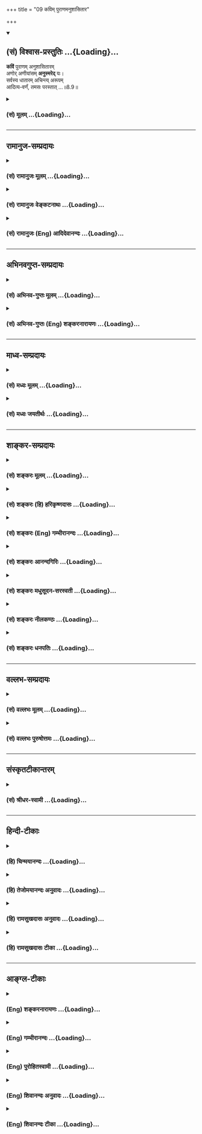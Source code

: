 +++
title = "09 कविम् पुराणमनुशासितार"

+++
<div class="js_include" newlevelforh1="2" title="(सं) विश्वास-प्रस्तुतिः" unfilled url="/purANam_vaiShNavam/mahAbhAratam/06-bhIShma-parva/03-bhagavad-gItA-parva/saMskRtam/vishvAsa-prastutiH/08_axara-para-brahma-yo/09_kavim_purANamanus.md">
<details open><summary><h2>(सं) विश्वास-प्रस्तुतिः ...{Loading}...</h2></summary>

**कविं** पुराणम् अनुशासितारम्  
अणोर् अणीयांसम् **अनुस्मरेद्** यः।  
सर्वस्य धातारम् अचिन्त्य् अरूपम्  
आदित्य-वर्णं, तमसः परस्तात् …॥8.9॥
</details>
</div>
<div class="js_include collapsed" newlevelforh1="3" title="(सं) मूलम्" unfilled url="/purANam_vaiShNavam/mahAbhAratam/06-bhIShma-parva/03-bhagavad-gItA-parva/saMskRtam/mUlam/08_axara-para-brahma-yo/09_kavim_purANamanus.md">
<details><summary><h3>(सं) मूलम् ...{Loading}...</h3></summary>

कविं पुराणमनुशासितार  
मणोरणीयांसमनुस्मरेद्यः।  
सर्वस्य धातारमचिन्त्यरूप  
मादित्यवर्णं तमसः परस्तात्।।8.9।।
</details>
</div>


_________________
## रामानुज-सम्प्रदायः
<div class="js_include collapsed" newlevelforh1="3" title="(सं) रामानुजः मूलम्" unfilled url="/purANam_vaiShNavam/mahAbhAratam/06-bhIShma-parva/03-bhagavad-gItA-parva/saMskRtam/rAmAnujaH/mUlam/08_axara-para-brahma-yo/09_kavim_purANamanus.md">
<details><summary><h3>(सं) रामानुजः मूलम् ...{Loading}...</h3></summary>

।।8.9।।**कविं** सर्वज्ञं **पुराणं** पुरातनम् **अनुशासितारं** विश्वस्य
प्रशासितारम् **अणोः अणीयांसं** जीवाद् अपि सूक्ष्मतरं **सर्वस्य धातारं**
सर्वस्य स्रष्टारम् **अचिन्त्यरूपं** सकलेतरविसजातीयस्वरूपम् **आदित्यवर्णं
तमसः** **परस्तात्** अप्राकृतस्वासाधारणदिव्यरूपम् तम् एवंभूतम् अहरहः
अभ्यस्यमानभक्तियुक्त**योगबलेन** आरूढसंस्कारतया **अचलेन मनसा प्रयाणकाले
भ्रुवोः मध्ये प्राणम् आवेश्य** संस्थाप्य तत्र भ्रुवोर्मध्ये दिव्यं
**पुरुषं यः अनुस्मरेत् स तम् एव उपैति** तद्भावं याति तत्समानैश्वर्यो
भवति इत्यर्थः। अथ कैवल्यार्थिनां स्मरणप्रकारम् आह --

</details>
</div>
<div class="js_include collapsed" newlevelforh1="3" title="(सं) रामानुजः वेङ्कटनाथः" unfilled url="/purANam_vaiShNavam/mahAbhAratam/06-bhIShma-parva/03-bhagavad-gItA-parva/saMskRtam/rAmAnujaH/venkaTanAthaH/08_axara-para-brahma-yo/09_kavim_purANamanus.md">
<details><summary><h3>(सं) रामानुजः वेङ्कटनाथः ...{Loading}...</h3></summary>

  
  
।।8.9।। क्रान्तदर्शी हि कविरित्युच्यते अत्र तु कविशब्दः ईश्वरविषयत्वात्
सर्वदर्शित्वपर इत्यभिप्रायेणाह -- सर्वज्ञमिति। पुराणशब्देनानादित्वं
विवक्षितमित्यभिप्रायेणोक्तंपुरातनमिति। अनुपूर्वः शासिर्विविच्य
ज्ञापनार्थ इत्येतावन्मात्रपरत्वव्युदासायविश्वस्य प्रशासितारमित्युक्तम्।
ईश्वरस्य सतोऽनुशासनमाज्ञापनभेवेति भावः। अनुशासनं
कस्यत्याकाङ्क्षायांसर्वस्य धातारम् इत्यत्र सर्वस्येति पदमाकर्षणीयम्
विशेषनिर्देशाभावाद्वा सर्वविषयत्वमित्यभिप्रायेण -- विश्वस्येत्युक्तम्।
एतस्य वा अक्षरस्य प्रशासने गार्गि द्यावापृथिव्यौ विधृते तिष्ठतः
\[बृ.उ.3। उक्तप्रकास्येश्वरस्वरूपस्य सामान्यतो दृष्टैस्तर्कैरसम्भवनीयतां
केचिदभिमन्येरन्निति तन्निरासपरम्। अचिन्त्यरूपम्
इतिपदमित्यभिप्रायेणाहसकलेतरविसजातीयस्वरूपमिति। वर्णयोगस्य
स्वरूपेणाघटनात् प्रमाणसिद्धविलक्षणविग्रहद्वारा तद्योगमाहअप्राकृतेति। येन
सूर्यस्तपति तेजसेद्धः \[य.तै.ब्रा.3।12।9।7\] यस्यादित्यो भामुपयुज्य भाति
तस्य भासा सर्वमिदं विभाति \[मुं.उ.2।2।10\] (तं)तद्देवा ज्योतिषां ज्योतिः
\[बृ.उ.4।4।16\] इत्यादिषु निरतिशयदीप्तियोगः सिद्धः। आदित्यवर्णं तमसः
परस्तात् \[य.सं.31।18श्वे.उ.3।8\] इति श्रुतिखण्डस्यात्र निबन्धः तम आसीत्
\[ऋक्सं.8।7।17।3यजुः2।7।9\] तमसस्तन्महिनाजायतैकं \[यजुः2।4।9\] यदा तमः
\[श्वे.उ.4।18\] इत्यादिश्रुत्यन्तरोपलक्षणार्थः। तेनतमसः इति
सर्वकारणभूततमोद्रव्यविवक्षा। तमसः परस्तात् इत्यनेन फलितमप्राकृतत्वम् तत
एव चाकर्माधीनत्वं नित्यत्वं निरवद्यत्वमित्यादि सूचितम्।
एतच्छ्लोकच्छायश्च मानवः श्लोकः -- प्रशासितारं सर्वेषामणीयांसम --
\[णोरपि\] -- णीयसाम्। रुक्माभं स्वप्नधीगम्यं विद्या (त्तं)त्तु पुरुषं
परम् -- \[मनुः12।122\] इति। अनुकूलानां हितरमणीयत्वाद्याकारेण
हिरण्यवर्णत्वरुक्माभत्वादिव्यपदेशः।
प्रतिकूलदुष्प्रेक्षत्वप्रकाशातिरेकादिविवक्षया
आदित्यवर्णत्वाद्युक्तिः। दिवि सूर्यसहस्रस्य \[11।12\] इत्यादि च वक्ष्यति।
एतेनादित्यशब्दस्य नित्यचैतन्यप्रकाशपरत्वं तमश्शब्दस्य चाज्ञानविषयत्वं
परोक्तं (शं.) निरस्तम्। ,श्लोकद्वयस्यान्वयं दर्शयति --
तमेवम्भूतमित्यादिना। भक्त्या युक्तो योगबलेन इति पृथङ्निर्देशात्
परोक्तप्राणजयबलादिपृथगर्थताप्रतीतिः स्यादिति तदपाकरणाय विशिष्टैकार्थतां
दर्शयितुंभक्तियुक्तयोगबलेनेत्युक्तम्। मनसोऽचलत्वे हेतुरिदम् तस्य
चावान्तरव्यापारः योग्यपर्याययुक्तशब्देन विवक्षित
इत्याहआरूढसंस्कारतयेति। आवेश्य इत्यनेन योगप्रकरणेषूक्तं निश्चलावस्थापनं
विवक्षितमित्याहसंस्थाप्येति। अत्र पुरुषध्यानस्यापि भ्रूमध्यमेव देशः
देशान्तरानभिधानाद्योगप्रकरणान्तरेषूपदेशाच्च तत्सिद्धेरिति
विभाव्योक्तंतत्र भ्रूमध्य इति। तमेवम्भूतं दिव्यं पुरुषम् इत्यन्वयः। तं
तमेवैति \[8।6\] इत्यवधारणदर्शनात्स तं परं पुरुषम् इत्यत्रापितं
इतीतरव्यवच्छेदपरमित्यभिप्रायेणाहस तमेवोपैतीति। यः प्रयाति स मद्भावं याति
\[8।5\] इति प्रक्रान्तप्रकार एवात्र विवक्षित इति दर्शयतितद्भावं यातीति।
भावप्रधानोऽत्र निर्देश इति भावः। तत्र तादात्म्यादिभ्रमं
व्युदस्यतितत्समानैश्वर्यो भवतीत्यर्थ इति। परमसाम्यापत्तिव्यवच्छेदाय
समानैश्वर्य इत्युक्तम्। एतेनकविम् इत्यादिभिः सर्वज्ञत्वादयो गुणाः
ऐश्वर्यप्रदत्वार्थमनुसन्धेयतयोक्ताः न तु प्राप्यत्वार्थमिति फलितम्।
एवमन्तिमकालस्मर्तव्यतया निर्दिष्ट एवाकारः प्रागपि ध्येयतयोक्त इति
मन्तव्यम्। एवमुत्तरत्रापि।

</details>
</div>
<div class="js_include collapsed" newlevelforh1="3" title="(सं) रामानुजः (Eng) आदिदेवानन्दः" unfilled url="/purANam_vaiShNavam/mahAbhAratam/06-bhIShma-parva/03-bhagavad-gItA-parva/saMskRtam/rAmAnujaH/english/AdidevAnandaH/08_axara-para-brahma-yo/09_kavim_purANamanus.md">
<details><summary><h3>(सं) रामानुजः (Eng) आदिदेवानन्दः ...{Loading}...</h3></summary>

8.9 - 8.10 He who focusses his life-breath between the eyrows at the
time of death with a mind rendered unswerving through its purification
achieved by the strength of Yoga conjoined with Bhakti practised day
after day; and he who contemplates on the 'Kavi' i.e., the Omniscient,
the 'Primeval', i.e., who existed always, 'the Ruler,' i.e., who governs
the universe, 'who is subtler than the subtle,' i.e., who is subtler
than the individual self, 'who is the Dhata' of all, i.e., the creator
of all, 'whose nature is inconceivable,' i.e., whose nature is other
than everything else, 'who is sun-coloured and beyond darkness,' i.e.,
who possesses a divine form peculiar to Himself - he who concentrates on
Him, the Divine Person described above, between the eyrows, attains Him
alone. He attains His state and comes to have power and glory similar to
His. Such is the meaning. Then He describes the mode of meditation to be
adopted by the seeker of Kaivalya or the Jijnasu (i.e., of one who seeks
to know his own self or Atman in contrast to one whose object is
God-realisation).

</details>
</div>


_________________
## अभिनवगुप्त-सम्प्रदायः
<div class="js_include collapsed" newlevelforh1="3" title="(सं) अभिनव-गुप्तः मूलम्" unfilled url="/purANam_vaiShNavam/mahAbhAratam/06-bhIShma-parva/03-bhagavad-gItA-parva/saMskRtam/abhinava-guptaH/mUlam/08_axara-para-brahma-yo/09_kavim_purANamanus.md">
<details><summary><h3>(सं) अभिनव-गुप्तः मूलम् ...{Loading}...</h3></summary>

।।8.9 -- 8.10।। कविमिति। प्रयाणेति। एवम् अनुस्मरेदिति। आदित्येति।
आदित्यवर्णत्वं वासुदेवतत्त्वस्य \[न\] परिच्छेदकम्। आकृतिकल्पनादि +++(N
विकल्पनादि)+++ विभ्रान्तिमयमोहतमसः अतीतत्त्वात् रवित्वेनोपमानमित्याशयः।
भ्रुवोर्मध्ये इति प्राग्वत्।

</details>
</div>
<div class="js_include collapsed" newlevelforh1="3" title="(सं) अभिनव-गुप्तः (Eng) शङ्करनारायणः" unfilled url="/purANam_vaiShNavam/mahAbhAratam/06-bhIShma-parva/03-bhagavad-gItA-parva/saMskRtam/abhinava-guptaH/english/shankaranArAyaNaH/08_axara-para-brahma-yo/09_kavim_purANamanus.md">
<details><summary><h3>(सं) अभिनव-गुप्तः (Eng) शङ्करनारायणः ...{Loading}...</h3></summary>

8.9 See Comment under 8.10

</details>
</div>


_________________
## माध्व-सम्प्रदायः
<div class="js_include collapsed" newlevelforh1="3" title="(सं) मध्वः मूलम्" unfilled url="/purANam_vaiShNavam/mahAbhAratam/06-bhIShma-parva/03-bhagavad-gItA-parva/saMskRtam/madhvaH/mUlam/08_axara-para-brahma-yo/09_kavim_purANamanus.md">
<details><summary><h3>(सं) मध्वः मूलम् ...{Loading}...</h3></summary>

।।8.9।। ध्येयमाह -- कविभिति। कविं सर्वज्ञम् यः सर्वज्ञः \[मुं.उ.1।9\] इति
श्रुतेः। त्वं कविः सर्ववेदनात् इति च ब्राह्मे। धातारं
धारणपोषणकर्तारण्डुधाञ् धारणपोषणयोः \[धा.पा.3।10\] इति धातोः। धाता विधाता
परमोत सन्दृक् इति च श्रुतिः। ब्रह्मा स्थाणुः इत्यारभ्यतस्य
प्रसादादिच्छन्ति (ते तत्प्रसादाद्गच्छन्ति) तदादिष्टफलां गतिम्
\[म.भा.12।334।3539\] इति च मोक्षधर्मे। तमसोऽव्यक्तात्परतः स्थितम्। तपसः
परस्तादित्यव्यक्तं वै तमः परस्ताद्धि सततः इति पिप्पलादशाखायाम्
मत्युर्वाव तमो मृत्युर्वा मृत्युर्वै तमो ज्योतिरमृतम् \[बृ.उ.1।3।28\]
इति श्रुतेः।

</details>
</div>
<div class="js_include collapsed" newlevelforh1="3" title="(सं) मध्वः जयतीर्थः" unfilled url="/purANam_vaiShNavam/mahAbhAratam/06-bhIShma-parva/03-bhagavad-gItA-parva/saMskRtam/madhvaH/jayatIrthaH/08_axara-para-brahma-yo/09_kavim_purANamanus.md">
<details><summary><h3>(सं) मध्वः जयतीर्थः ...{Loading}...</h3></summary>

।।8.9।। उत्तरश्लोकगतविशेषणबलाच्च परमात्मैवायमिति भावेन तत्तात्पर्यमाह --
**ध्येयमि**ति। आह विशिनष्टीत्यर्थः। ननु कवित्वमन्येषामप्यस्ति तत्कथं
भगवतो विशेषणं इत्यत आह -- **कविमि**ति। परमेश्वरस्य सार्वज्ञे प्रमिते
भवेदिदं व्याख्यानम् तदेव कुतः इत्यत आह -- **य** इति। सर्वज्ञः
कविशब्दार्थ इत्येतत्कुतः इत्यत आह -- **त्वमि**ति। अन्येषां तुसर्वे
विमोहितधियः इत्यादिना सार्वज्ञाभावः प्रमितः। ननु धाता विरिञ्चोऽपि
प्रसिद्धः तत्कथमेतद्भगवतो विशेषणं इत्यत आह -- **धातारमि**ति।
कुतोऽयमर्थः। इत्यत आह -- **डुधाञि**ति। तृचः कर्तृवाचित्वं प्रसिद्धमेव।
परमेश्वरस्य धातृत्वसद्भावे किं प्रमाणं इत्यत आह -- **धाते**ति। विधाता
कर्ता। परमा सन्दृक् परमज्ञानरूपः। सर्वस्य धातारं इत्येतत् भगवत एव
नान्येषामित्यत्र प्रमाणमाह -- **ब्रह्मे**ति। तेन भगवताऽऽदिष्टं दत्तं फलं
सुखं यस्यां सा तथोक्ता। मोक्षधर्मे कथितमिति शेषः। तमसः परस्तादित्येतत्
आदित्यादिसाधारणं इत्यतो द्वेधा सप्रमाणकं व्याचष्टे -- **तमस** इति।
स्थितमिति शेषोक्तिः। अप्राकृतविग्रहमित्यर्थः।

</details>
</div>


_________________
## शाङ्कर-सम्प्रदायः
<div class="js_include collapsed" newlevelforh1="3" title="(सं) शङ्करः मूलम्" unfilled url="/purANam_vaiShNavam/mahAbhAratam/06-bhIShma-parva/03-bhagavad-gItA-parva/saMskRtam/shankaraH/mUlam/08_axara-para-brahma-yo/09_kavim_purANamanus.md">
<details><summary><h3>(सं) शङ्करः मूलम् ...{Loading}...</h3></summary>

।।8.9।। --,**कविं** क्रान्तदर्शिनं सर्वज्ञं **पुराणं** चिरन्तनम्
**अनुशासितारं** सर्वस्य जगतः प्रशासितारम् **अणोः** सूक्ष्मादपि
**अणीयांसं** सूक्ष्मतरम् **अनुस्मरेत्** अनुचिन्तयेत् **यः** कश्चित्
**सर्वस्य** कर्मफलजातस्य **धातारं** विधातारं विचित्रतया प्राणिभ्यो
विभक्तारम् **अचिन्त्यरूपं** न अस्य रूपं नियतं विद्यमानमपि केनचित्
चिन्तयितुं शक्यते इति अचिन्त्यरूपः तम् **आदित्यवर्णम्** आदित्यस्येव
नित्यचैतन्यप्रकाशो वर्णो यस्य तम् आदित्यवर्णम् **तमसः परस्तात्**
अज्ञानलक्षणात् मोहान्धकारात् परं तम् अनुचिन्तयत् याति इति पूर्वेण
संबन्धः।। किञ्च --,

</details>
</div>
<div class="js_include collapsed" newlevelforh1="3" title="(सं) शङ्करः (हि) हरिकृष्णदासः" unfilled url="/purANam_vaiShNavam/mahAbhAratam/06-bhIShma-parva/03-bhagavad-gItA-parva/saMskRtam/shankaraH/hindI/harikRShNadAsaH/08_axara-para-brahma-yo/09_kavim_purANamanus.md">
<details><summary><h3>(सं) शङ्करः (हि) हरिकृष्णदासः ...{Loading}...</h3></summary>

।।8.9।। किन लक्षणोंसे युक्त परम पुरुषको ( योगी ) प्राप्त होता है इसपर
कहते हैं --, जो पुरुष भूत भविष्यत् और वर्तमानको जाननेवाले -- सर्वज्ञ
पुरातन सम्पूर्ण संसारके शासक और अणुसे भी अणु यानी सूक्ष्मसे भी सूक्ष्मतर
परमात्माका जो भी सम्पूर्ण कर्मफलका विधायक अर्थात् विचित्ररूपसे विभाग
करके सब प्राणियोंको उनके कर्मोंका फल देनेवाला है तथा अचिन्त्यस्वरूप
अर्थात् जिसका स्वरूप नियत और विद्यमान होते हुए भी किसीके द्वारा चिन्तन न
किया जा सके ऐसा है एवं सूर्यके समान वर्णवाला अर्थात् सूर्यके समान नित्य
चेतनप्रकाशमय वर्णवाला है और अज्ञानरूप मोहमय अन्धकारसे सर्वथा अतीत है
उसका बारम्बार स्मरण करता है। ( वह ) उसका स्मरण करता हुआ उसीको प्राप्त
होता है इस प्रकार पूर्वश्लोकसे सम्बन्ध है।

</details>
</div>
<div class="js_include collapsed" newlevelforh1="3" title="(सं) शङ्करः (Eng) गम्भीरानन्दः" unfilled url="/purANam_vaiShNavam/mahAbhAratam/06-bhIShma-parva/03-bhagavad-gItA-parva/saMskRtam/shankaraH/english/gambhIrAnandaH/08_axara-para-brahma-yo/09_kavim_purANamanus.md">
<details><summary><h3>(सं) शङ्करः (Eng) गम्भीरानन्दः ...{Loading}...</h3></summary>

8.9 Yah, he who, anyone who; anusmaret, meditates on; kavim, the
Omniscient, the Knower of things past, present and future; puranam, the
Ancient, the Eternal; anusasitaram, the Ruler, the Lord of the whole
Universe; aniyamsam, subtler; anoh, than the subtle; dhataram, the
Ordainer; sarvasya, of every-thing-one who grants the fruits of actions,
in all their varieties, individually to all creatures; acintya-rupam,
who is of inconceivable form-His form, though always existing, defies
being conceived of by anybody; aditya-varnam, who is effulgent like the
sun, who is manifest as eternal Consciousness like the effulgence of the
sun; and parastat, beyond; tamasah, darkness-beyond the darkness of
delusion in the form of ignorance-(he attains the supreme Person). This
verse is to be connected with the earlier itself thus: 'by meditating
(on Him)৷৷.he attains Him.' Further,

</details>
</div>
<div class="js_include collapsed" newlevelforh1="3" title="(सं) शङ्करः आनन्दगिरिः" unfilled url="/purANam_vaiShNavam/mahAbhAratam/06-bhIShma-parva/03-bhagavad-gItA-parva/saMskRtam/shankaraH/AnandagiriH/08_axara-para-brahma-yo/09_kavim_purANamanus.md">
<details><summary><h3>(सं) शङ्करः आनन्दगिरिः ...{Loading}...</h3></summary>

।।8.9।। पुरुषमनुचिन्तयन्निति संबन्धः। चकारात्कया वा
नाड्योत्क्रामन्नित्यनुकृष्यते तत्र ध्यानद्वारा प्राप्यस्य पुरुषस्य
विशेषणानि दर्शयति -- **उच्यत इति।** क्रान्तदर्शित्वमतीतादेरशेषस्य
वस्तुनो दर्शनशालित्वम्। तेन निष्पन्नमर्थमाह -- **सर्वज्ञमिति।**
चिरंतनमादिमतः सर्वस्य कारणत्वादनादिमित्यर्थः। सूक्ष्ममाकाशादि ततः
सूक्ष्मतरं तदुपादानत्वादित्यर्थः। यो यथोक्तमनुचिन्तयेत्स
तमेवानुचिन्तयन्यातीति पूर्वेणैव संबन्ध इति योजना। ननु विशिष्टजात्यादिमतो
यथोक्तमनुचिन्तनं फलवद्भवति न त्वस्मदादीनामित्याशङ्क्याह -- **यः
कश्चिदिति।**फलमत उपपत्तेः इति न्यायेनाह -- **सर्वस्येति।**एतदप्रमेयं
ध्रुवं इति श्रुतिमाश्रित्याह -- **अचिन्त्यरूपमिति।** नहि परस्य किंचिदपि
रूपादि वस्तुतोऽस्ति अरूपवदेव हीति न्यायात् कल्पितमपि नास्मदादिभिः शक्यते
चिन्तयितुमित्याह -- **नास्येति।** मूलकारणादज्ञानात्तत्कार्याच्च
पुरस्तादुपरिष्टाद्व्यवस्थितं परमार्थतो ज्ञानतत्कार्यास्पृष्टमित्याह --
**तमस इति।**

</details>
</div>
<div class="js_include collapsed" newlevelforh1="3" title="(सं) शङ्करः मधुसूदन-सरस्वती" unfilled url="/purANam_vaiShNavam/mahAbhAratam/06-bhIShma-parva/03-bhagavad-gItA-parva/saMskRtam/shankaraH/madhusUdana-sarasvatI/08_axara-para-brahma-yo/09_kavim_purANamanus.md">
<details><summary><h3>(सं) शङ्करः मधुसूदन-सरस्वती ...{Loading}...</h3></summary>

।।8.9।। पुनरपि तमेवानुचिन्तयितव्यं गन्तव्यं च पुरुषं विशिनष्टि -- कविं
क्रान्तदर्शिनं तेनातीताऽनागताद्यशेषवस्तुदर्शित्वेन सर्वज्ञं पुराणं
चिरन्तनम्। सर्वकारणत्वादनादिमिति यावत्। अनुशासितारं सर्वस्य जगतो
नियन्तारं अणोरणीयांसं सूक्ष्मादप्याकाशादेः सूक्ष्मतरं तदुपादानत्वात्।
सर्वस्य कर्मफलजातस्य धातारं विचित्रतया प्राणिभयो विभक्तारंफलमत उपपत्तेः
इति न्यायात्। न चिन्तयितुं शक्यमपरिमितमहित्वेन रूपं यस्य तम् आदित्यस्येव
सकलजगदवभासको वर्णः प्रकाशो यस्य तम् सर्वस्य जगतोऽवभासकमिति यावत्। अतएव
तमसः परस्तात्तमसो मोहान्धकारादज्ञानलक्षणात्परस्तात् प्रकाशरूपत्वेन
तमोविरोधिनमिति यावत्। अनुस्मरेच्चिन्तयेद्यः कश्चिदपि स तं यातीति
पूर्वेणैव संबन्धः। स तं परं पुरुषमुपैति दिव्यमिति परेण वा संबन्धः।

</details>
</div>
<div class="js_include collapsed" newlevelforh1="3" title="(सं) शङ्करः नीलकण्ठः" unfilled url="/purANam_vaiShNavam/mahAbhAratam/06-bhIShma-parva/03-bhagavad-gItA-parva/saMskRtam/shankaraH/nIlakaNThaH/08_axara-para-brahma-yo/09_kavim_purANamanus.md">
<details><summary><h3>(सं) शङ्करः नीलकण्ठः ...{Loading}...</h3></summary>

।।8.9।। तदेवमुपासनायाः स्वरूपमुक्त्वोपासस्य स्वरूपमाह -- **कविमिति।**
कविं क्रान्तदर्शिनं सर्वज्ञम्। पुराणं चिरन्तनं। अनुशासितारं
जगतोन्तर्यामिणम्। अणोः सूक्ष्मादप्याकाशादेरणीयांसं सूक्ष्मतरं
योऽनुस्मरेदनुचिन्तयेत्। सर्वस्य कर्मफलस्य धातारं विभागेन प्रदातारम्।
अचिन्त्यरूपं नास्य रूपं विद्यमानमपि केनचिच्चिन्तयितुं शक्यम्।
आदित्यवर्णं आदित्यस्येव नित्यप्रकाशरूपो वर्णो दीप्यमानता यस्य तं
आदित्यवर्णम्। सर्वजगदवभासकमित्यर्थः। तमसः देहेन्द्रियादावनात्मनि
आत्माभिमानरूपाऽविद्यातः परस्तात्पराचीनम्। सति देहाभिमाने न प्रकाशते
योगयुक्त्या त्यक्ते तु तस्मिन् स्वयमेव प्रकाशत इत्यर्थः।

</details>
</div>
<div class="js_include collapsed" newlevelforh1="3" title="(सं) शङ्करः धनपतिः" unfilled url="/purANam_vaiShNavam/mahAbhAratam/06-bhIShma-parva/03-bhagavad-gItA-parva/saMskRtam/shankaraH/dhanapatiH/08_axara-para-brahma-yo/09_kavim_purANamanus.md">
<details><summary><h3>(सं) शङ्करः धनपतिः ...{Loading}...</h3></summary>

।।8.9।। किंविशिष्टं च पुरुषं चिन्तयन्यातीत्यत आह। कविं क्रान्तदर्शिनं
तेनातीतादिवस्तुज्ञानात्सर्वज्ञं पुराणं सर्वस्य कार्यकारणस्य
हेतुत्वेनानादित्वाच्चिरन्तनम्। अनुशासितारमन्तर्यामिरुपेण नियन्तरं
अणोरणीयांसं अणोः सूक्ष्मादाकाशादेरप्यणायांसमतिशयेन सूक्ष्मं
योऽनुचिन्तयेत् स तमेवानुचिन्तयन्तातीति पूर्वेण संबन्धः। य इत्यस्य यः
कश्चिदित्यर्थः। एतेन ननु विशिष्टजात्यादिमतो यथोक्तचिन्तरं सफलं भवति
नास्मदादेर्यस्य कस्यचिदिति शङ्का निरस्ता। सर्वस्य कर्मफलजातस्य धातारं
विधातारं विचित्रतया प्राणिभ्यो विभज्य दातारम्। सहि सर्वाध्यक्षः
देवगन्धर्वयक्षरक्षः पितृपिशाचभूतजराजुजाण्डस्वेदजोद्भिज्जादिलक्षणस्य
द्युवियत्पृथिव्यादित्यचन्द्रग्रहनक्षत्रविचित्रस्य
विविधप्राण्युपभोग्योग्यस्थानसाधनसंभन्धिनोऽत्यन्तकुशलशिल्पिभिरपि
मनसाप्यचिन्तयनिर्माणस्य जगतः
सृष्टिस्थितसंहारान्विदधद्देशकालविशेषाभिज्ञतया कर्मिणां कर्मानुरुपं फलं
संपादयति। ननु कर्मण एवाचिन्त्यप्रभावात्सर्वैश्च फलहेतुत्वेनाभ्युपगमात्
तत्तत्फलप्राप्तिरभ्युपगन्तव्या एवंच कृतं फलप्रदानायेश्चराधिकल्पनयेति
चेन्न। प्रत्यक्षविनाशिनोऽभावरुपात्मकर्मणो भावरुपस्य फलस्य
प्राप्त्यसंभवात्। ननु कर्म विनश्यत्स्वकालमेव स्वानुरुपं फलमर्जयित्वा
विनश्यति। तत्फलमुपात्तमपि भोक्तुरयोग्यत्वाद्वा कर्मान्तरप्रतिबन्धाद्वा
भोक्का न भुज्यते भोक्तुर्योग्यताप्राप्त्या प्रतिबन्धापगमे वा,तेन
भोक्ष्यते इति चेन्न। नहि स्वर्घ आत्मानं लभतामित्यधिकारिणः कामयन्ते किंतु
स्वर्गो भोग्योऽस्माकं भवत्वित्यतो यादृशमदिकारिणा काम्यते तादृशस्य
फलत्वमिति भोगयस्य फलत्वेन प्राग्भोक्तृसंबन्धात् कामयन्ते किंतु स्वर्गो
भोग्योऽस्माकं भवित्वित्यतो यादृशमधिकारिणा काम्यते तादृशस्य फलत्वमिति
भोग्यस्य फलत्वेन प्राग्नोक्तृसंबन्धात् भोग्यत्वासिद्य्धा फलत्वानुपत्तेः।
यत्कालं हि यत्सुखं दुःखं वा आत्मना भुज्यते तस्यैव लोके फलत्वं
प्रसिद्धम्। किंच स्वर्गनरकौ तीव्रतमे सुखदुःके इति तद्विषयेणामुभवेन
भोगापरनान्मावश्यं भवितव्यम्।
तस्मादनुभवयोग्योरननुभूयमानत्वेनाननुभूयमानशशशृङ्गवन्नस्तित्वं निश्चीयते।
ननु कर्मजन्यादपूर्वात्फलमुत्पत्स्यत इति चेन्न। चेतनाऽप्रवर्तितस्य
काष्ठलोष्टसमस्याचेतनस्य चेतनप्रवृत्तिंविना फलोत्पत्त्यर्थं
प्रवृत्त्यनुपपत्तेः तत्सत्त्वे प्रमाणभावाच्चार्थपत्तिः प्रमाणमितिचेन्न।
ईश्वरसिद्धेरर्थापत्तिक्षयात्स वा एष महाजन आत्मान्नादो वसुदानः
इत्येवंजातीयकया श्रुत्यापीश्वर एव कर्मफलहेतुरिति निश्चीयते।
ननुस्वर्गकामो यजेत इत्येवमादिषु वाक्येषु धर्मस्य फलदातृत्वं श्रुयते
विधिश्रुतेर्विषयभावोपगमाद्यागः स्वर्गस्योत्पादक इत्यवपद्येत तथा
कल्पियतव्यः। नचानुत्पाद्य किमप्यपूर्वं कर्म विनश्यत्कालान्तरितं फलं
दातुं श्क्नोतीत्यतः कर्मणो वा सूक्ष्मा काचिदुत्तरावस्था फलक्य वा
पूर्वास्था वाऽपूर्वं नामास्तीति तर्क्यते। उपपद्यते चायमर्थ उक्तेन
प्रकारेण ईश्वरः फलं तदातीत्यनुपपन्नमविचित्रस्य कारणस्य
विचित्रकार्यानुपपत्तेर्वैषम्यनैर्घृण्यप्रसङ्गाच्चानुष्ठानवैयर्थ्यापत्तेश्च।
तस्माद्धर्मादेव फलमिति चेदुच्यते। एष ह्येव साधुकर्म कारयति तं यमेभ्यो
लोकेभ्य उन्निनीषते। एष ह्येवासाधुकर्म कारयति तं यमेभ्यो लोकेभ्य अधो
निनीषते इत्यादिश्रुतिषु धर्माधर्मयोः कारयितृत्वेनेश्वरस्य हेतुत्वं
फलदातृत्वं च व्यपदिश्यते। विचित्रकार्यानुपपत्त्यादयोऽपि दोषाः
कृतप्रयत्नापेक्षत्वादीश्वरस्य न प्रसज्यन्ते। तथा चेश्वरसिद्धेः कर्मणो
वेत्यादि न परिकल्प्यम्। सर्वगकामो यजेत इत्यादिश्रुतिरपि
ईश्वरकारणवादिश्रुत्यनुरोधेन व्याख्येया। तथाच व्याससूत्राणिफलमत
उपपत्तेःश्रुतत्वाच्च धर्मे जैमिनिरतएवपूर्वं तु बादरायणो हेतुव्यपदेशात्।
फलमत ईश्वारत्मकर्मभिराराधिताद्भवितुमर्हति। कुतः उपपत्तेः। न
केवलमुपपत्तेरेवेश्वरं फलहेतुं कल्पयामः किं तर्हि श्रुतत्वादपीश्वरं
फलहेतुं मन्यामहे। तथाहि श्रुतिर्भवतिसवा एष इत्याद्या।
सिद्धान्तेनोपक्रम्य पूर्वपक्षं गृह्णाति। चैमिनिराचार्यः फलस्य दातारं
धर्म्यं मन्यते। अतएव हेतोः श्रुतेरुपपत्तेश्च बादरायणस्तु आचार्यः
पूर्वोक्तमेवेश्वरं फलहेतुं मन्यते। केवलात्कर्मणोऽपूर्वाद्वा
केवलात्फलमित्ययं पक्षस्तुशब्देन व्यावर्तते। नहि
मृत्पिण्डदण्डादयोऽचेतनाश्चेतनकुम्भकाराद्यनधिष्ठिताः कुम्भाद्यारम्भाय
प्रभवन्तो दृष्टाः। कल्पना च दृष्टानुसारिण्येव युक्ता।
तस्मादचेचनाधिष्ठितात्केवलादचेतनात्कर्मणस्तथाभूतादपूर्वाद्वा
फलमित्यनुपपन्नमु। ननुकर्मादि चेतनाधिष्ठिमचेतनत्वान्मृदादिवत् इत्यनुमानेन
सिद्धस्य कर्मादेर्जीववचैतन्याधिष्ठितत्वस्य शुभस्य कर्मणः सुखमितरस्य
दुःखं ज्योतिष्ठोमात्स्वर्ग इत्यादिसाक्षात्कारवदधिष्ठितत्वमस्माभिः
साध्यते इति सिद्धासाधनस्याभावात्। किंच देवपूजात्मको यागो देवतां न
प्रसादयन् फलं प्रसूते इत्यपि दृष्टविरुद्धम्। राजसेवात्मकमाराधनं राजानं
प्रसाद्य फलाय कल्पत इति लोके दृष्टत्वात्। तस्माद्दृष्टानुगुण्याय
यागादिभिः
दानपरिचरणप्रणामाऋजलिकरणस्तुतिमयीभिरतिश्रद्धागर्भाभिर्भक्तिभिश्चेश्वरप्रसक्तिरुत्पाद्यते।
तथाचेश्वरप्रसाददेव स्थायिनः (कर्मणः) फलोत्पत्तेः कृतमपूर्वेण।
एवमशुबेनापि कर्मणेस्वरविरोषनं श्रुतिस्मृतिप्रसिद्धं ततः
स्थायिनोऽनिष्टफलोत्पत्तिः यथा राजा साधुकारिणमनुगृह्णाति पापकारिणं
निगृह्णाति तेन च द्विष्टो रक्तो वा न भवति तथेश्वरोऽपि। ननु
प्रधानराधनेऽङ्गाराधनानामुपयोगः स्वाभ्याराधनइव
तदमात्यतत्प्रणयिजनाराधनानामिवेति सर्वं समानम्।
तस्माद्दृष्टाविरोधेनेश्वराराधनात्फलं नत्वपूर्वत्कर्मणो वा केवलात्।
हेतुव्यपदेशः श्रौतः स्मार्तश्च व्याख्यातः। अचिन्त्यरुपंअरुपवदेव हि
तत्प्रधानत्वात्प्रकाशवच्चावैयर्थ्यं आह च चिन्मात्रम् इत
सूत्रोक्तप्रकारेण वस्तुतः परमेश्वरस्य किंचिदपि रुपं नास्ति। अरुपवदेव हि
रुपादिरहितमेव हि ब्रह्मावधारयितव्यं न रुपादिन्त।
कस्मात्तत्प्रधानत्वात्। अस्थूलमनण्वह्नस्वमदीर्घमशब्दमरुपमव्ययंतदेतब्रह्मापूर्वमनपरमबाह्यमयमात्मा
ब्रह्म सर्वामुभूः इत्येवमादिनां वाक्यानां
निराकारब्रह्मप्रधानत्वात्। अस्मथूलमनण्ह्नस्वमदीर्घमशब्दमरुपमव्ययंतदेतद्ब्रह्मापूर्वमनपरमबाह्यमयमात्मा
ब्रह्म सर्वामुभूः इत्येवमीदीनां वाक्यानां निराकारब्रह्मप्रधानत्वात्।
तस्मादेवंजातीयकेषु वाक्येषु यथाश्रुतं निराकारमेव ब्रह्मावधारयितव्यम्।
यद्याकाररहितं ब्रह्म तर्ह्याकारवद्विषयाणां श्रुतीनां का गतिरित्यत आह।
प्रकाशवच्च। यथा सौरादिप्रकाशो
वियद्य्वाप्यावतिष्ठमानोऽङ्गुल्याद्युपाधिसंबन्धादृजुवक्रादिभावमापन्ने
सूर्यादौ तद्भावमिव प्रतिपद्यते तथा ब्रह्मापि
पृथिव्याद्युपाधिसंबन्धात्तदाकारतामिव प्रतिपद्यते। तदालम्बनो ब्रह्मण
आकारविशेषोपदेश उपासनार्थो न विरुध्यते। अत आकारवद्विषयाणां
श्रुतीनावत्रैयर्थ्यम्। आहच श्रुतिश्चैतन्यमात्रं विलक्षणरुपान्तररहतिं
निर्विशेषं ब्रह्मस यथा सैन्धवघनोऽनन्तरोऽबाह्यः कृत्स्त्रो रसघन एवैवं वा
अरे ब्रह्मणश्चैतन्यमेव तु नरिन्तरं स्वरुपं लतु चैतन्यादन्यदन्तर्बहिर्वा।
दर्शयति च श्रुतिः पर प्रतिषेधेन ब्रह्णो निर्विशेषत्वंअथात आदेशो
नेतिनेतीतिअन्यदेव तद्विदितादथो अविदितादधियतो वाचो निवर्तन्ते अप्राप्य
मनसा मह इत्येवमाद्या। बाष्कलिना च बाध्यः पृष्टः सन्नवचनेनैव ब्रह्म
प्रोवाचेति श्रुयते। सहोवाचाधीहि भो इति सह तूष्णींबभूव तं ह द्वितीये वा
तृतीये वाऽवचन उवाच ब्रूमः खलु त्वं तु न,विजानास्युपशान्तोऽयमात्मा इति।
अपिच स्मृतिष्वपि परप्रतिषेधेनैवोपदिश्यते। ज्ञेयं यत्तत्प्रवक्ष्यामि
यज्ज्ञात्वामृतमश्रुते। अनादि मत्परंब्रह्म न सत्तन्नासदुच्यते। माया ह्येषा
मया सृष्टा यन्मां पश्यसि नारद्। सर्वभूतगुणैर्युक्तं नैव मां ज्ञातुमर्हसि
इति। एवं च न वास्तवं परमात्मनि रुपादिकं किचिदस्ति। उपासनार्थं
विद्यमानमपि परमेश्वरस्य काल्पनिकं रुपं न केनचिच्चिन्तयुतुं शक्यत
इत्यचिन्त्यरुपं स्वयंप्रकाशस्यादित्यस्येव नित्यचैतन्यस्वप्रकाशरुपो वर्णो
यस्य तं तमसोऽज्ञानलक्षणान्मोहान्धकारात्परस्तादुपरिष्टाद्य्ववस्थितम्।
परमति यावत्। परमार्थतो मूलाज्ञानतत्कार्यास्पृष्टमित्यर्थः।

</details>
</div>


_________________
## वल्लभ-सम्प्रदायः
<div class="js_include collapsed" newlevelforh1="3" title="(सं) वल्लभः मूलम्" unfilled url="/purANam_vaiShNavam/mahAbhAratam/06-bhIShma-parva/03-bhagavad-gItA-parva/saMskRtam/vallabhaH/mUlam/08_axara-para-brahma-yo/09_kavim_purANamanus.md">
<details><summary><h3>(सं) वल्लभः मूलम् ...{Loading}...</h3></summary>

।।8.8 -- 8.9।। एवं सप्तप्रश्नानामुत्तरं निरूप्य प्रयाणकाले योगिनां
ज्ञानिनां भक्तानां च तत्तत्स्वरूपप्राप्त्यात्मकं फलमाह -- अभ्यासयोगेति।
नान्यगामिना विषयाद्यगामिना(अक्षराद्यगामिना)ऽनुचिन्तयन्परमं पुरुषं
नारायणं दिव्यं सूर्यस्थं याति तमेव विशिनष्टि -- कविमिति। यो योगी
सर्गमर्यादाधिदेवं परमात्मानं अणोरणीयांसं समनुस्मरेत्
अणोर्जीवादप्यणुतरम्अण्वीं जीवकलां ध्यायेत् इति वाक्यात्। आदित्यवर्णं
स्वप्रकाशस्वरूपं तदन्तर्वर्त्तिरूपं वायुरूपं पुरुषसूक्तप्रतिपाद्यस्वरूपं
वा तमसः प्रकृतेः परस्तात्परतरम्।

</details>
</div>
<div class="js_include collapsed" newlevelforh1="3" title="(सं) वल्लभः पुरुषोत्तमः" unfilled url="/purANam_vaiShNavam/mahAbhAratam/06-bhIShma-parva/03-bhagavad-gItA-parva/saMskRtam/vallabhaH/puruShottamaH/08_axara-para-brahma-yo/09_kavim_purANamanus.md">
<details><summary><h3>(सं) वल्लभः पुरुषोत्तमः ...{Loading}...</h3></summary>

  
  
।।8.9।। चिन्तनीयस्वरूपधर्मानाह द्वाभ्याम् -- कविमिति। कविं शब्दार्थरसिकं
स्वगुणानुवर्णनश्रवणानन्दसंसूचितानुग्रहम् पुराणं अनादिसिद्धं सर्वदैकरसम्
अनुशासितारं भावादिधर्मनियन्तारम् अणोरणीयांसं अणोः सूक्ष्मात् अणीयांसं
सूक्ष्मम्। अयं भावः -- सूक्ष्माज्जीवात् सूक्ष्मं
जीवभावभावनयोग्यस्वरूपप्राकट्येन तद्वृदि बहिस्तद्दृष्ट्यादिस्थितियोग्यम्।
सर्वस्य स्वक्रीडायोग्यस्य भावादिरूपाक्षरादिरूपपदार्थस्य धातारं पोषकम्।
अचिन्त्यरूपं अलौकिकक्रीडाद्यपरिमेयमहिमानम्। आदित्यवर्णं रसात्मकतापतेजसा
सर्वप्रकाशकम्। तमसः परस्तात् प्रकृतेः परस्ताद्वर्त्तमानम्। अत्रायं भावः
-- भावात्मकप्राप्तभक्तस्वरूपं प्रकटितलीलास्वरूपात् सर्वदा रसात्मकत्वेन
वर्तमानमेवं पुरुषं पुरुषोत्तमम्।  
  

</details>
</div>


_________________
## संस्कृतटीकान्तरम्
<div class="js_include collapsed" newlevelforh1="3" title="(सं) श्रीधर-स्वामी" unfilled url="/purANam_vaiShNavam/mahAbhAratam/06-bhIShma-parva/03-bhagavad-gItA-parva/saMskRtam/shrIdhara-svAmI/08_axara-para-brahma-yo/09_kavim_purANamanus.md">
<details><summary><h3>(सं) श्रीधर-स्वामी ...{Loading}...</h3></summary>

।।8.9।। पुनरप्यनुचिन्तनाय पुरुषं विशिनष्टि **-- कविमिति द्वाभ्याम्।**
कविं सर्वज्ञं सर्वविद्यानिर्मातारं पुराणमनादिसिद्धं अनुशासितारं
नियन्तारं अणोः सूक्ष्मादप्यणीयांसमतिसूक्ष्मम्
आकाशकालदिग्भ्योऽप्यतिसूक्ष्मतरं सर्वस्य धातारं पोषकं
अपरिमितमहित्वादचिन्त्यरूपम् मलीमसयोर्मनोबुद्ध्योरगोचरं
आदित्यवत्स्वपरप्रकाशात्मको वर्णः स्वरूपं यस्य तं तमसः प्रकृतेः
परस्ताद्वर्तमानंवेदाहमेतं पुरुषं महान्तम्। आदित्यवर्णं तमसः परस्तात् इति
श्रुतिः।

</details>
</div>


_________________
## हिन्दी-टीकाः
<div class="js_include collapsed" newlevelforh1="3" title="(हि) चिन्मयानन्दः" unfilled url="/purANam_vaiShNavam/mahAbhAratam/06-bhIShma-parva/03-bhagavad-gItA-parva/hindI/chinmayAnandaH/08_axara-para-brahma-yo/09_kavim_purANamanus.md">
<details><summary><h3>(हि) चिन्मयानन्दः ...{Loading}...</h3></summary>

।।8.9।। मन को आत्मा के चिन्तन में एकाग्र करने के फलस्वरूप साधक भक्त के
मन में अध्यात्म संस्कार दृढ़ हो जाते हैं। स्वाभाविक है कि ऐसे साधक को
अन्तकाल में भी आत्मस्वरूप का स्मरण होगा। पूर्व के श्लोकों में यह भी
संकेत किया गया था कि वर्तमान जीवन में ही अहंकार का नाश और जीवन्मुक्ति
संभव है। इस अविद्याजनित विपरीत धारणाओं तथा तज्जनित गर्व मद आदि विकारों
का समूल नाश तभी संभव हो सकता है जब साधक ध्यानाभ्यास के द्वारा देहादि जड़
उपाधियों के साथ अपने मिथ्या तादात्म्य का सर्वथा परित्याग कर दे। पूर्व के
श्लोक में अस्पष्ट रूप से केवल इतना संकेत किया गया था कि आत्मा का ध्यान
परम दिव्य पुरुष के रूप में करना चाहिए। परन्तु इन शब्दों का पूर्ण अर्थ
जाने बिना उस पर ध्यान करना संभव नहीं हो सकता क्योंकि उस दशा में वे केवल
अर्थहीन ध्वनि या शब्द मात्र होंगे। जैसे किसी के उपदेशानुसार मैं
आक्सीजनेलिटीन नामक वस्तु पर ध्यान नहीं कर सकता क्योंकि यह एक शब्द मात्र
है वेदान्त को जीवन में जीने की कला सिखाने वाले इस ग्रन्थ में इस कला का
और अधिक स्पष्टीकरण देना आवश्यक है। विचाराधीन दो श्लोकों में इस साधना का
विस्तृत विवेचन किया गया है। कोई भी साधक इसका सफलतापूर्वक उपयोग कर सकता
है। इस श्लोक में दिये गये अनेक विशेषण उस सत्य को लक्षित करते हैं
(परिभाषित नहीं) जो ऐसा सार तत्त्व है जिसके कारण जड़ और मिथ्या पदार्थ भी
चेतन और सत्य प्रतीत होते हैं। इसलिए यहाँ किसी भी एक विशेषण को अपने आप
में सम्पूर्ण नहीं समझना चाहिए। रेखागणित में किसी अज्ञात बिन्दु का बोध
अन्य दो ज्ञात बिन्दुओं के सन्दर्भ में ही कराया जाता है। उसी प्रकार यहाँ
भी अनिर्वचनीय सत्य का निश्चयात्मक वर्णन इन विशेषणों के द्वारा किया गया
है। इन शब्दों के ऊपर मनन करने का अर्थ अन्तःकरण में ऐसे वातावरण को उत्पन्न
करना है जिसमें रहने से एक सुगठित और अन्तर्मुखी मन अनन्तस्वरूप की अनुभूति
में स्थिर हो सकता है। कवि देहविशेष में उपहित चैतन्य आत्मा मन में उठने
वाली समस्त वृत्तियों को प्रकाशित करती है। आत्मा एक अनन्त और सर्वव्यापी
होने के कारण वही सारे शरीरों तथा वृत्तियों को प्रकाशित करती है। जैसे
पृथ्वी पर स्थित सभी वस्तुओं का प्रकाशक होने से सूर्य को सर्वसाक्षी कहा
जाता है वैसे ही इस आत्मा को कवि अर्थात् सर्वज्ञ कहा जाता है क्योंकि इसके
बिना कोई भी ज्ञान संभव नहीं है। आत्मा का कवि यह विशेषण जगत् के
परिच्छिन्न औपाधिक ज्ञान की दृष्टि से है। पुराण सृष्टि के आदि मध्य और अन्त
में समान रूप से विद्यमान होने के कारण आत्मा को पुराण कहा गया है। यह शब्द
दर्शाता है कि यही एक अविकारी सर्वव्यापी आत्मा काल की कल्पना का भी
अधिष्ठान है। अनुशासितारम् (सब का शासक) इस विशेषण के द्वारा हम यह न समझें
कि आत्मा कोई सुल्तान है जो क्रूरता से इस संसार पर शासन कर रहा है। यहाँ
शासक से अभिप्राय इतना ही है कि चैतन्य तत्त्व की उपस्थिति के बिना विषयों
भावनाओं एवं विचारों को ग्रहण करने की हमारी शरीर मन और बुद्धि की उपाधियाँ
कार्य नहीं कर सकतीं और उस स्थिति में जीवन में आने वाले नानाविध अनुभवों
को एक सूत्र में गूंथा भी नहीं जा सकता। हमारा जीवन जो कि अनुभवों की अखण्ड
धारा है आत्मा के बिना संभव नहीं हो सकता। मिट्टी के बिना घट स्वर्ण के
बिना आभूषण और समुद्र के बिना तरंगे नहीं हो सकती और इसीलिए मिट्टी स्वर्ण
और समुद्र अपनेअपने कार्यों (विकारों) के अनुशासिता कहे जा सकते हैं। इसी
अर्थ में यहाँ आत्मा को अनुशासिता समझना चाहिए। ईश्वर की इस रूप में कल्पना
करना कि वह कोई शक्तिशाली पुलिस है जो अपने हाथ में स्वर्ग और नरक के द्वार
खोलने के लिए सोने की और लोहे की बनी दो कुन्जियां लिए खड़ा है तो यह ईश्वर
की एक असभ्य कल्पना है जिसमें बुद्धिमान जागरूक व्यक्तियों को आकर्षित करने
के लिए कोई पवित्रता नहीं है अणु से भी सूक्ष्मतर किसी तत्त्व का परिमाण
में वह अत्यन्त सूक्ष्म अविभाज्य कण जिसमें उस तत्त्व की विशेषताएं
विद्यमान होती हैं अणु कहलाता है। आत्मा अणु से भी सूक्ष्मतर है। जितनी ही
सूक्ष्मतर वस्तु होगी उसकी व्यापकता उतनी ही अधिक होगी। जल बर्फ से
सूक्ष्मतर है और वाष्प जल से अधिक सूक्ष्म है। वस्तुओं की व्यापकता
सूक्ष्मता का तुलनात्मक अध्ययन करने का मापदण्ड है। ब्रह्म विद्या में
आत्मा को सूक्ष्म से भी सूक्ष्मतर अर्थात् सूक्ष्मतम कहा है जिसका अभिप्राय
है आत्मासर्वव्यापक है परन्तु उसे कोई व्याप्त नहीं कर सकता। सर्वस्य
धातारम् आत्मा सबका धारण पोषण करने वाला है। इसका अर्थ है कि वह सबका आधार
है। चलचित्र गृह में जो स्थिर अपरिवर्तशील श्वेत पट होता है वह चलचित्र का
धाता कहा जा सकता है क्योंकि उसके बिना निरन्तर परिवर्तित हो रही चित्रों
की धारा हमें एक सम्पूर्ण कहानी का बोध नहीं करा सकती। चित्र के माध्यम से
कितना ही आदर्श और महान् सन्देश एक कुशल चित्रकार क्यों न व्यक्त करे
परन्तु पटल के बिना वह चित्र संभव नहीं हो सकता। चित्र की पूर्णता एवं
सुन्दरता के लिए वह पटल धाता अर्थात् पोषक है। इसी प्रकार यदि चैतन्य
तत्त्व हमारे आन्तरिक और बाह्य जगत् को निरन्तर प्रकाशित न करता होता तो
हमें एक अखण्ड जीवन का अनुभव ही नहीं हो सकता था। अचिन्त्यरूपम् कवि पुराण
आदि विशेषणों से विशिष्ट किसी तत्त्व पर हमें ध्यान करने को कहा जाय तो
संभव है कि हम तत्काल यह धारणा बना लें कि किसी अन्य परिच्छिन्न वस्तु या
विचार के समान आत्मा का भी ध्यान हृदय या बुद्धि के द्वारा किया जा सकता
है। इस प्रकार की त्रुटिपूर्ण धारणा को दूर करने तथा इस पर बल देने के लिए
कि अनन्त आत्मा को इन्द्रियों मन और बुद्धि के द्वारा नहीं जाना जा सकता।
भगवान कहते हैं कि आत्मा अचिन्त्य रूप है उसका चिन्तन नहीं किया जा सकता।
यद्यपि यह सत्य है कि आत्मा का स्वयं से भिन्न किसी विषय रूप में चिन्तन
अथवा ज्ञान संभव नहीं है परन्तु उपाधियों के परे जाने से अर्थात् उनसे
तादात्म्य न होने पर आत्मा का स्वयं के स्वरूप में साक्षात् अनुभव होता है
न कि स्वयं से भिन्न किसी विषय के रूप में। आदित्यवर्णम् यदि अचिन्त्यरूप का
तात्पर्य सही हो तो कोई भी बुद्धिमान् साधक यह प्रश्न पूछने का लोभ संवरण
नहीं कर सकता कि फिर आत्मा का अनुभव किस प्रकार हो सकता है साधक के रूप में
साधना की प्रारम्भिक अवस्था में हमारा तादात्म्य शरीरादि उपाधियों के साथ
दृढ़ होता है। उसी प्रकार ज्ञान प्राप्त करने के साधन भी इन्द्रियाँ मन और
बुद्धि ही होते हैं जिसके द्वारा हम आत्मतत्त्व को भी समझने का प्रयत्न
करते हैं क्योंकि इन्हीं के द्वारा ही हम अपने अन्य अनुभवों को भी प्राप्त
करते हैं। अत स्वाभाविक है कि गुरु के इस उपदेश से कि अचिन्त्य का चिन्तन
करो अप्रमेय को जानो शिष्य भ्रमित हो जाता है आत्मा को अचिन्त्य अथवा
अप्रमेय केवल यह दर्शाने के लिए कहा जाता है कि हमारे पास उपलब्ध प्रमाणों
के द्वारा किसी विषय के रूप में आत्मा का ज्ञान नहीं हो सकता।
स्वप्नद्रष्टा ने जिस स्वाप्निक अस्त्र से स्वप्न में अपने शत्रु की हत्या
की थी वह अस्त्र उसे जाग्रत अवस्था में आने पर उपलब्ध नहीं होता। यहाँ तक
कि उसके रक्त रंजित हाथ भी स्वत ही बिना पानी या साबुन के स्वच्छ हो जाते
हैं जब तक मनुष्य अनात्म उपाधियों को अपना श्वरूप समझकर स्वकल्पित रागद्वेष
युक्त बाह्य जगत् में रहता है तब तक उसके लिए यह आत्मतत्त्व अचिन्त्य और
अज्ञेय रहता है। परन्तु जिस क्षण आत्मज्ञान के फलस्वरूप वह उपाधियों से परे
चला जाता है उस क्षण वह अपने शुद्ध पारमार्थिक स्वरूप के प्रति जागरूक हो
जाता है। वेदान्त के इस मूलभूत सिद्धांत को ग्रहण कर लेने पर यहाँ दिये गये
सूर्य के अनुपम दृष्टान्त की सुन्दरता समझना सरल हो जाता है। सूर्य को
देखने के लिए किसी अन्य प्रकाश की आवश्यकता नहीं होती क्योंकि सूर्य स्वयं
ही प्रकाशस्वरूप है प्रकाश का स्रोत है। वह सब वस्तुओं का प्रकाशक होने से
उसका प्रकाश स्वयंसिद्ध है। भौतिक जगत् में जैसे यह सत्य है वैसे ही
आध्यात्मिक क्षेत्र में स्वयं चैतन्य स्वरूप आत्मा को जानने के लिए किसी
अन्य प्रमाण की आवश्यकता नहीं होती। स्वप्न पुरुष कभी जाग्रत पुरुष को नहीं
जान सकता क्योंकि जाग्रत अवस्था में आने पर स्वप्नद्रष्टा लुप्त होकर स्वयं
जाग्रत् पुरुष बन जाता है। स्वप्न से जागने का अर्थ है जाग्रत् पुरुष को
जानना और जानने का अर्थ है स्वयं वह बन जाना। ठीक इसी प्रकार
आत्मसाक्षात्कार के क्षण जीव नष्ट हो जाता है। वह यह पहचानता है कि वास्तव
में सदा सब काल में वह चैतन्यस्वरूप आत्मा ही था जीव नहीं। आदित्यवर्ण इस
शब्द में इतना अधिक अर्थ निगूढ़ है। तमसः परस्तात् (अन्धकार से परे) कोई भी
दृष्टान्त पूर्ण नहीं हो सकता। सूर्य के दृष्टान्त से साधक के मन में कुछ
विपरीत धारणा बनने की संभावना हो सकती है। पृथ्वी के निवासियों का अनुभव है
कि उनके लिए रात्रि में सूर्य का अभाव हो जाता है और दिन में भी सूर्य के
प्रकाश और उष्णता की तीव्रता एक समान नहीं होती। उसमें परिवर्तन प्रतीत
होता है। कोई मन्दबुद्धि का साधक कहीं यह न समझ ले कि आत्मा की चेतनता का
भी कभी अभाव हो जाता हो तथा उस चेतनता में किसी प्रकार का तारतम्य हो सूर्य
के दृष्टान्त में संभावित इन दो दोषों की निवृत्ति के लिए भगवान् श्रीकृष्ण
आत्मा को अन्धकार से परे अर्थात् अविद्या से परे बताते हैं। अज्ञानरूप
अन्धकार का ही निषेध कर देने पर सूर्य की परिच्छिन्नता आत्मा को प्राप्त
नहीं होती। वह सदा ही चैतन्य रूप से ज्ञान और अज्ञान दोनों ही वृत्तियों को
समान रूप से प्रकाशित करता है अत वह अविद्या के परे है। यही अविद्या माया
भी कहलाती है। जो साधक पुरुष इस कवि पुराण अनुशासिता सूक्ष्मतम सर्वाधार
अचिन्त्यरूप स्वयं प्रकाशस्वरूप अविद्या के परे आत्मतत्त्व का ध्यान करता
है वह उस परम पुरुष को प्राप्त होता है।

</details>
</div>
<div class="js_include collapsed" newlevelforh1="3" title="(हि) तेजोमयानन्दः अनुवादः" unfilled url="/purANam_vaiShNavam/mahAbhAratam/06-bhIShma-parva/03-bhagavad-gItA-parva/hindI/tejomayAnandaH/anuvAdaH/08_axara-para-brahma-yo/09_kavim_purANamanus.md">
<details><summary><h3>(हि) तेजोमयानन्दः अनुवादः ...{Loading}...</h3></summary>

।।8.9।। जो पुरुष सर्वज्ञ, प्राचीन (पुराण), सबके नियन्ता, सूक्ष्म से भी
सूक्ष्मतर, सब के धाता, अचिन्त्यरूप, सूर्य के समान प्रकाश रूप और
(अविद्या) अन्धकार से परे तत्त्व का अनुस्मरण करता है।।

</details>
</div>
<div class="js_include collapsed" newlevelforh1="3" title="(हि) रामसुखदासः अनुवादः" unfilled url="/purANam_vaiShNavam/mahAbhAratam/06-bhIShma-parva/03-bhagavad-gItA-parva/hindI/rAmasukhadAsaH/anuvAdaH/08_axara-para-brahma-yo/09_kavim_purANamanus.md">
<details><summary><h3>(हि) रामसुखदासः अनुवादः ...{Loading}...</h3></summary>

।।8.9।। जो सर्वज्ञ, पुराण, शासन करनेवाला, सूक्ष्म-से-सूक्ष्म, सबका
धारण-पोषण करनेवाला, अज्ञानसे अत्यन्त परे, सूर्यकी तरह प्रकाशस्वरूप --
ऐसे अचिन्त्य स्वरूपका चिन्तन करता है।

</details>
</div>
<div class="js_include collapsed" newlevelforh1="3" title="(हि) रामसुखदासः टीका" unfilled url="/purANam_vaiShNavam/mahAbhAratam/06-bhIShma-parva/03-bhagavad-gItA-parva/hindI/rAmasukhadAsaH/TIkA/08_axara-para-brahma-yo/09_kavim_purANamanus.md">
<details><summary><h3>(हि) रामसुखदासः टीका ...{Loading}...</h3></summary>

।।8.9।।***व्याख्या--'*कविम्'--** सम्पूर्ण प्राणियोंको और उनके सम्पूर्ण
शुभाशुभ कर्मोंको जाननेवाले होनेसे उन परमात्माका नाम 'कवि' अर्थात्
सर्वज्ञ है।

</details>
</div>


_________________
## आङ्ग्ल-टीकाः
<div class="js_include collapsed" newlevelforh1="3" title="(Eng) शङ्करनारायणः" unfilled url="/purANam_vaiShNavam/mahAbhAratam/06-bhIShma-parva/03-bhagavad-gItA-parva/english/shankaranArAyaNaH/08_axara-para-brahma-yo/09_kavim_purANamanus.md">
<details><summary><h3>(Eng) शङ्करनारायणः ...{Loading}...</h3></summary>

8.9. He, who meditates continuously on the Ancient Seer, the Ruler, the
Subtler than the subtle, the Supporter of all, the Unimaginable-formed,
the Sun-coloured, and That which is beyond the darkness;

</details>
</div>
<div class="js_include collapsed" newlevelforh1="3" title="(Eng) गम्भीरानन्दः" unfilled url="/purANam_vaiShNavam/mahAbhAratam/06-bhIShma-parva/03-bhagavad-gItA-parva/english/gambhIrAnandaH/08_axara-para-brahma-yo/09_kavim_purANamanus.md">
<details><summary><h3>(Eng) गम्भीरानन्दः ...{Loading}...</h3></summary>

8.9 He who meditates on the Omniscient, the Anceint, the Ruler, subtler
than the subtle, the Ordainer of everything, of inconceivable form,
effulgent like the sun, and beyond darkness-(he attains the supreme
Person).

</details>
</div>
<div class="js_include collapsed" newlevelforh1="3" title="(Eng) पुरोहितस्वामी" unfilled url="/purANam_vaiShNavam/mahAbhAratam/06-bhIShma-parva/03-bhagavad-gItA-parva/english/purohitasvAmI/08_axara-para-brahma-yo/09_kavim_purANamanus.md">
<details><summary><h3>(Eng) पुरोहितस्वामी ...{Loading}...</h3></summary>

8.9 Whoso meditates on the Omniscient, the Ancient, more minute than the
atom, yet the Ruler and Upholder of all, Unimaginable, Brilliant like
the Sun, Beyond the reach of darkness;

</details>
</div>
<div class="js_include collapsed" newlevelforh1="3" title="(Eng) शिवानन्दः अनुवादः" unfilled url="/purANam_vaiShNavam/mahAbhAratam/06-bhIShma-parva/03-bhagavad-gItA-parva/english/shivAnandaH/anuvAdaH/08_axara-para-brahma-yo/09_kavim_purANamanus.md">
<details><summary><h3>(Eng) शिवानन्दः अनुवादः ...{Loading}...</h3></summary>

8.9 Whosoever meditates on the Omniscient, the Ancient, the Ruler (of
the whole world), minuter than an atom, the supporter of all, of
inconceivable form, effulgent like the sun and beyond the darkness of
ignorance.

</details>
</div>
<div class="js_include collapsed" newlevelforh1="3" title="(Eng) शिवानन्दः टीका" unfilled url="/purANam_vaiShNavam/mahAbhAratam/06-bhIShma-parva/03-bhagavad-gItA-parva/english/shivAnandaH/TIkA/08_axara-para-brahma-yo/09_kavim_purANamanus.md">
<details><summary><h3>(Eng) शिवानन्दः टीका ...{Loading}...</h3></summary>

8.9 कविम् Omniscient; पुराणम् Ancient; अनुशासितारम् the Ruler (of the
whole world); अणोः than atom; अणीयांसम् minuter; अनुस्मरेत् remembers;
यः who; सर्वस्य of all; धातारम् supporter; अचिन्त्यरूपम् one whose form
is inconceivable; आदित्यवर्णम् effulgent like the sun; तमसः from the
darkness (of ignorance); परस्तात् beyond.Commentary Kavim The sage; seer
or poet; the omniscient.The Lord dispenses the fruits of actions of the
Jivas (individual souls). He is the Ruler of the world. It is very
difficult to conceive the form of the Lord. He is selfluminous and He
illumies everything like the sun.

</details>
</div>
